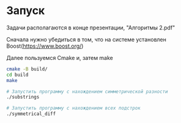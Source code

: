 # Запуск
Задачи располагаются в конце презентации, "Алгоритмы 2.pdf"

Сначала нужно убедиться в том, что на системе установлен Boost(https://www.boost.org/)

Далее пользуемся Cmake и, затем make
```bash
cmake -B build/
cd build
make

# Запустить программу с нахождением симметрической разности
./substrings

# Запустить программу с нахождением всех подстрок
./symmetrical_diff


```
